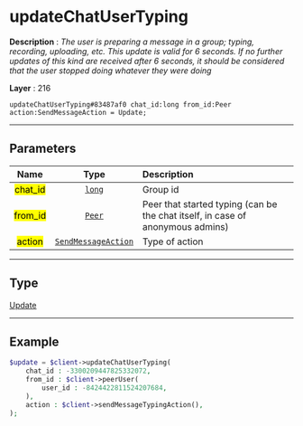 # updateChatUserTyping

**Description** : *The user is preparing a message in a group; typing, recording, uploading, etc\. This update is valid for 6 seconds\. If no further updates of this kind are received after 6 seconds, it should be considered that the user stopped doing whatever they were doing*

**Layer** : 216

```tl
updateChatUserTyping#83487af0 chat_id:long from_id:Peer action:SendMessageAction = Update;
```

---

## Parameters

| Name | Type | Description |
| :---: | :---: | :--- |
| <mark>chat_id</mark> | [`long`](type/long) | Group id |
| <mark>from_id</mark> | [`Peer`](type/Peer) | Peer that started typing (can be the chat itself, in case of anonymous admins) |
| <mark>action</mark> | [`SendMessageAction`](type/SendMessageAction) | Type of action |

---

## Type

[Update](type/Update)

---

## Example

```php
$update = $client->updateChatUserTyping(
	chat_id : -3300209447825332072,
	from_id : $client->peerUser(
		user_id : -8424422811524207684,
	),
	action : $client->sendMessageTypingAction(),
);
```